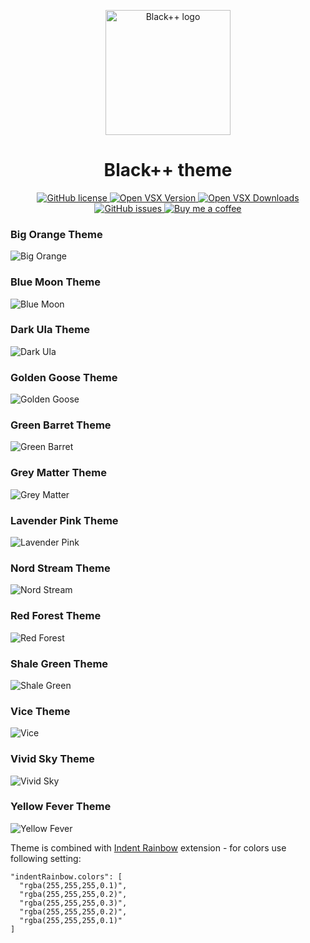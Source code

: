 <p align="center">
  <img src="images/icon/logo.png" alt="Black++ logo" width="200">
</p>

<h1 align="center">Black++ theme</h1>

<p align="center">
  <a href="https://github.com/Amereyeu/Black-plus-plus-vscodium">
    <img
      src="https://img.shields.io/badge/license-MIT-blue.svg?style=flat-square"
      alt="GitHub license" />
  </a>
  <a href="https://open-vsx.org/extension/Amerey/blackplusplus">
    <img
      src="https://img.shields.io/open-vsx/v/Amerey/blackplusplus?label=Open%20VSX"
      alt="Open VSX Version" />
  </a>
  <a href="https://open-vsx.org/extension/Amerey/blackplusplus">
    <img
      src="https://img.shields.io/open-vsx/dt/Amerey/blackplusplus?label=Open%20VSX%20Downloads"
      alt="Open VSX Downloads" />
  </a>
  <a href="https://github.com/Amereyeu/Black-plus-plus-vscodium/issues">
    <img
      src="https://img.shields.io/github/issues/Amereyeu/Black-plus-plus-vscodium.svg?label=Issues"
      alt="GitHub issues" />
  </a>
  <a href="https://ko-fi.com/amerey">
    <img
      src="https://img.shields.io/badge/Buy%20me%20a%20coffee--orange"
      alt="Buy me a coffee" />
  </a>
</p>

### Big Orange Theme

![Big Orange](./images/big-orange.png)

### Blue Moon Theme

![Blue Moon](./images/blue-moon.png)

### Dark Ula Theme

![Dark Ula](./images/dark-ula.png)

### Golden Goose Theme

![Golden Goose](./images/golden-goose.png)

### Green Barret Theme

![Green Barret](./images/green-barret.png)

### Grey Matter Theme

![Grey Matter](./images/grey-matter.png)

### Lavender Pink Theme

![Lavender Pink](./images/lavender-pink.png)

### Nord Stream Theme

![Nord Stream](./images/nord-stream.png)

### Red Forest Theme

![Red Forest](./images/red-forest.png)

### Shale Green Theme

![Shale Green](./images/shale-green.png)

### Vice Theme

![Vice](./images/vice.png)

### Vivid Sky Theme

![Vivid Sky](./images/vivid-sky.png)

### Yellow Fever Theme

![Yellow Fever](./images/yellow-fever.png)

Theme is combined with [Indent Rainbow](https://open-vsx.org/extension/oderwat/indent-rainbow) extension - for colors use following setting:

```
"indentRainbow.colors": [
  "rgba(255,255,255,0.1)",
  "rgba(255,255,255,0.2)",
  "rgba(255,255,255,0.3)",
  "rgba(255,255,255,0.2)",
  "rgba(255,255,255,0.1)"
]
```

